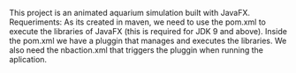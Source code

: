 This project is an animated aquarium simulation built with JavaFX. 
Requeriments:
As its created in maven, we need to use the pom.xml to execute the libraries of JavaFX (this is required for JDK 9 and above).
Inside the pom.xml we have a pluggin that manages and executes the libraries. 
We also need the nbaction.xml that triggers the pluggin when running the aplication.
